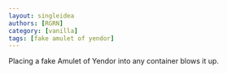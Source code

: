```yaml
---
layout: singleidea
authors: [RGRN]
category: [vanilla]
tags: [fake amulet of yendor]
---
```

Placing a fake Amulet of Yendor into any container blows it up.

